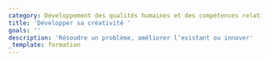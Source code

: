```yaml
---
category: Développement des qualités humaines et des compétences relationnelles
title: 'Développer sa créativité '
goals: ''
description: 'Résoudre un problème, améliorer l’existant ou innover'
_template: formation
---
```



